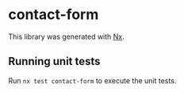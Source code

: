 # contact-form

This library was generated with [Nx](https://nx.dev).

## Running unit tests

Run `nx test contact-form` to execute the unit tests.
